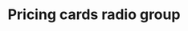 ---
title: Pricing cards radio group
category: Application
paid: false
isActive: true
ltr: {"react":{"jsxTail":[{"code":"export default () => {\n    const radios = [\n        {\n            name: \"Hobby plan\",\n            description: \"For personal or non-commercial projects.\",\n        },\n        {\n            name: \"Pro plan\",\n            description: \"For team collaboration with advanced features.\",\n        },\n        {\n            name: \"Enterprise plan\",\n            description: \"For teams with security,and performance needs.\",\n        },\n    ]\n\n    return (\n        <div className=\"max-w-md mx-auto px-4\">\n            <h2 className=\"text-gray-800 font-medium\">Find a plan to power your projects</h2>\n            <ul className=\"mt-6 space-y-3\">\n                {\n                    radios.map((item, idx) => (\n                        <li key={idx}>\n                            <label htmlFor={item.name} className=\"block relative\">\n                                <input id={item.name} type=\"radio\" defaultChecked={idx == 1 ? true : false} name=\"payment\" class=\"sr-only peer\" />\n                                <div className=\"w-full p-5 cursor-pointer rounded-lg border bg-white shadow-sm ring-indigo-600 peer-checked:ring-2 duration-200\">\n                                    <div className=\"pl-7\">\n                                        <h3 className=\"leading-none text-gray-800 font-medium\">\n                                            {item.name}\n                                        </h3>\n                                        <p className=\"mt-1 text-sm text-gray-600\">\n                                            {item.description}\n                                        </p>\n                                    </div>\n                                </div>\n                                <span className=\"block absolute top-5 left-5 border peer-checked:border-[5px] peer-checked:border-indigo-600 w-4 h-4 rounded-full\">\n                                </span>\n                            </label>\n                        </li>\n                    ))\n                }\n            </ul>\n        </div>\n    )\n}","label":"App.jsx"}],"jsxCss":[]},"preview":"function App() {\n    const radios = [\n        {\n            name: \"Hobby plan\",\n            description: \"For personal or non-commercial projects.\",\n        },\n        {\n            name: \"Pro plan\",\n            description: \"For team collaboration with advanced features.\",\n        },\n        {\n            name: \"Enterprise plan\",\n            description: \"For teams with security,and performance needs.\",\n        },\n    ]\n\n    return (\n        <div className=\"max-w-md mx-auto px-4 py-10\">\n            <h2 className=\"text-gray-800 font-medium\">Find a plan to power your projects</h2>\n            <ul className=\"mt-6 space-y-3\">\n                {\n                    radios.map((item, idx) => (\n                        <li key={idx}>\n                            <label htmlFor={item.name} className=\"block relative\">\n                                <input id={item.name} type=\"radio\" defaultChecked={idx == 1 ? true : false} name=\"payment\" class=\"sr-only peer\" />\n                                <div className=\"w-full p-5 cursor-pointer rounded-lg border bg-white shadow-sm ring-indigo-600 peer-checked:ring-2 duration-200\">\n                                    <div className=\"pl-7\">\n                                        <h3 className=\"leading-none text-gray-800 font-medium\">\n                                            {item.name}\n                                        </h3>\n                                        <p className=\"mt-1 text-sm text-gray-600\">\n                                            {item.description}\n                                        </p>\n                                    </div>\n                                </div>\n                                <span className=\"block absolute top-5 left-5 border peer-checked:border-[5px] peer-checked:border-indigo-600 w-4 h-4 rounded-full\">\n                                </span>\n                            </label>\n                        </li>\n                    ))\n                }\n            </ul>\n        </div>\n    )\n}","vue":{"vueCss":[],"vueTail":[]}}
rtl: {"preview":"function App() {\n    const radios = [\n        {\n            name: \"خطة هواية\",\n            description: \"للمشاريع الشخصية أو غير التجارية.\",\n        },\n        {\n            name: \"خطة احترافية\",\n            description: \"لتعاون الفريق مع الميزات المتقدمة.\",\n        },\n        {\n            name: \"خطة المؤسسة\",\n            description: \"للفرق ذات الاحتياجات الأمنية والأداء.\",\n        },\n    ]\n\n    return (\n        <div className=\"max-w-md mx-auto px-4 py-10\">\n            <h2 className=\"text-gray-800 font-medium\">ابحث عن خطة لدعم مشاريعك</h2>\n            <ul className=\"mt-6 space-y-3\">\n                {\n                    radios.map((item, idx) => (\n                        <li key={idx}>\n                            <label htmlFor={item.name} className=\"block relative\">\n                                <input id={item.name} type=\"radio\" defaultChecked={idx == 1 ? true : false} name=\"payment\" class=\"sr-only peer\" />\n                                <div className=\"w-full p-5 cursor-pointer rounded-lg border bg-white shadow-sm ring-indigo-600 peer-checked:ring-2 duration-200\">\n                                    <div className=\"pr-7\">\n                                        <h3 className=\"leading-none text-gray-800 font-medium\">\n                                            {item.name}\n                                        </h3>\n                                        <p className=\"mt-1 text-sm text-gray-600\">\n                                            {item.description}\n                                        </p>\n                                    </div>\n                                </div>\n                                <span className=\"block absolute top-6 right-5 border peer-checked:border-[5px] peer-checked:border-indigo-600 w-4 h-4 rounded-full\">\n                                </span>\n                            </label>\n                        </li>\n                    ))\n                }\n            </ul>\n        </div>\n    )\n}","react":{"jsxTail":[{"code":"export default () => {\n    const radios = [\n        {\n            name: \"خطة هواية\",\n            description: \"للمشاريع الشخصية أو غير التجارية.\",\n        },\n        {\n            name: \"خطة احترافية\",\n            description: \"لتعاون الفريق مع الميزات المتقدمة.\",\n        },\n        {\n            name: \"خطة المؤسسة\",\n            description: \"للفرق ذات الاحتياجات الأمنية والأداء.\",\n        },\n    ]\n\n    return (\n        <div className=\"max-w-md mx-auto px-4\">\n            <h2 className=\"text-gray-800 font-medium\">ابحث عن خطة لدعم مشاريعك</h2>\n            <ul className=\"mt-6 space-y-3\">\n                {\n                    radios.map((item, idx) => (\n                        <li key={idx}>\n                            <label htmlFor={item.name} className=\"block relative\">\n                                <input id={item.name} type=\"radio\" defaultChecked={idx == 1 ? true : false} name=\"payment\" class=\"sr-only peer\" />\n                                <div className=\"w-full p-5 cursor-pointer rounded-lg border bg-white shadow-sm ring-indigo-600 peer-checked:ring-2 duration-200\">\n                                    <div className=\"pr-7\">\n                                        <h3 className=\"leading-none text-gray-800 font-medium\">\n                                            {item.name}\n                                        </h3>\n                                        <p className=\"mt-1 text-sm text-gray-600\">\n                                            {item.description}\n                                        </p>\n                                    </div>\n                                </div>\n                                <span className=\"block absolute top-6 right-5 border peer-checked:border-[5px] peer-checked:border-indigo-600 w-4 h-4 rounded-full\">\n                                </span>\n                            </label>\n                        </li>\n                    ))\n                }\n            </ul>\n        </div>\n    )\n}","label":"App.jsx"}],"jsxCss":[]},"vue":{"vueCss":[],"vueTail":[]}}
slug: /radio-groups
id: 074944b1-cb99-4955-a76f-6f7c3873442d
created_at: 1682536824382
---